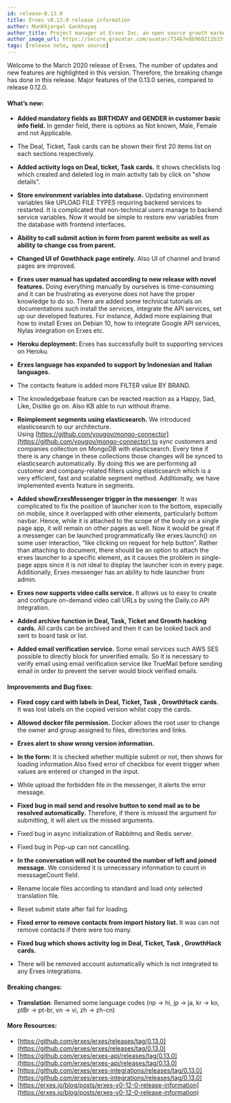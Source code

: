 ```yaml
---
id: release-0.13.0
title: Erxes v0.13.0 release information
author: Munkhjargal Gankhuyag
author_title: Project manager at Erxes Inc, an open source growth marketing platform
author_image_url: https://secure.gravatar.com/avatar/73467e8b969211b33f8d7f8fa30dc854?s=96&d=mm&r=g
tags: [release note, open source]
---
```





Welcome to the March 2020 release of Erxes. The number of updates and new features are highlighted in this version. Therefore, the breaking change has done in this release. Major features of the 0.13.0 series, compared to release 0.12.0\.

<!--truncate-->

#### What’s new:

*   **Added mandatory fields as BIRTHDAY and GENDER in customer basic info field.** In gender field, there is options as Not known, Male, Female and not Applicable.
*   The Deal, Ticket, Task cards can be shown their first 20 items list on each sections respectively.
*   **Added activity logs on Deal, ticket, Task cards.** It shows checklists log which created and deleted log in main activity tab by click on "show details".
*   **Store environment variables into database.** Updating environment variables like UPLOAD FILE TYPES requiring backend services to restarted. It is complicated that non-technical users manage to backend service variables. Now it would be simple to restore env variables from the database with frontend interfaces.
*   **Ability to call submit action in form from parent website as well as ability to change css from parent.**
*   **Changed UI of Gowthhack page entirely.** Also UI of channel and brand pages are improved.
*   **Erxes user manual has updated according to new release with novel features.** Doing everything manually by ourselves is time-consuming and it can be frustrating as everyone does not have the proper knowledge to do so. There are added some technical tutorials on documentations such install the services, integrate the API services, set up our developed features. For instance, Added more explaining that how to install Erxes on Debian 10, how to integrate Google API services, Nylas integration on Erxes etc.
*   **Heroku deployment:** Erxes has successfully built to supporting services on Heroku.
*   **Erxes language has expanded to support by Indonesian and** **Italian languages.**
*   The contacts feature is added more FILTER value BY BRAND.
*   The knowledgebase feature can be reacted reaction as a Happy, Sad, Like, Dislike go on. Also KB able to run without iframe.
*   **Reimplement segments using elasticsearch.** We introduced elasticsearch to our architecture. Using [https://github.com/yougov/mongo-connector](https://github.com/yougov/mongo-connector) to sync customers and companies collection on MongoDB with elasticsearch. Every time if there is any change in these collections those changes will be synced to elasticsearch automatically. By doing this we are performing all customer and company-related filters using elasticsearch which is a very efficient, fast and scalable segment method. Additionally, we have implemented events feature in segments.

*   **Added showErxesMessenger trigger in the messenger**. It was complicated to fix the position of launcher icon to the bottom, especially on mobile, since it overlapped with other elements, particularly bottom navbar. Hence, while it is attached to the scope of the body on a single page app, it will remain on other pages as well. Now it would be great if a messenger can be launched programmatically like erxes.launch() on some user interaction, “like clicking on request for help button”. Rather than attaching to document, there should be an option to attach the erxes launcher to a specific element, as it causes the problem in single-page apps since it is not ideal to display the launcher icon in every page. Additionally, Erxes messenger has an ability to hide launcher from admin.
*   **Erxes now supports video calls service.** It allows us to easy to create and configure on-demand video call URLs by using the Daily.co API integration.
*   **Added archive function in Deal, Task, Ticket and Growth hacking cards.** All cards can be archived and then it can be looked back and sent to board task or list.
*   **Added email verification service.** Some email services such AWS SES possible to directly block for unverified emails. So it is necessary to verify email using email verification service like TrueMail before sending email in order to prevent the server would block verified emails.  

#### Improvements and Bug fixes:

*   **Fixed copy card with labels in Deal, Ticket, Task , GrowthHack** **cards.** It was lost labels on the copied version whilst copy the cards.

*   **Allowed docker file permission.** Docker allows the root user to change the owner and group assigned to files, directories and links.
*   **Erxes alert to show wrong version information.**
*   **In the form:** It is checked whether multiple submit or not, then shows for loading information.Also fixed error of checkbox for event trigger when values are entered or changed in the input.
*   While upload the forbidden file in the messenger, it alerts the error message.
*   **Fixed bug in mail send and resolve button to send mail as to be resolved automatically.** Therefore, if there is missed the argument for submitting, it will alert us the missed arguments.
*   Fixed bug in async initialization of Rabbitmq and Redis server.
*   Fixed bug in Pop-up can not cancelling.
*   **In the conversation will not be counted the number of left and joined message.** We considered it is unnecessary information to count in messsageCount field.
*   Rename locale files according to standard and load only selected translation file.
*   Reset submit state after fail for loading.
*   **Fixed error to remove contacts from import history list.** It was can not remove contacts if there were too many.
*   **Fixed bug which shows activity log in Deal, Ticket, Task , GrowthHack** **cards.**
*   There will be removed account automatically which is not integrated to any Erxes integrations.

#### Breaking changes:

*   **Translation**: Renamed some language codes (np -> hi, jp -> ja, kr -> ko, ptBr -> pt-br, vn -> vi, zh -> zh-cn)

#### More Resources:

*   [https://github.com/erxes/erxes/releases/tag/0.13.0](https://github.com/erxes/erxes/releases/tag/0.13.0)
*   [https://github.com/erxes/erxes-api/releases/tag/0.13.0](https://github.com/erxes/erxes-api/releases/tag/0.13.0)
*   [https://github.com/erxes/erxes-integrations/releases/tag/0.13.0](https://github.com/erxes/erxes-integrations/releases/tag/0.13.0)
*   [https://erxes.io/blog/posts/erxes-v0-12-0-release-information](https://erxes.io/blog/posts/erxes-v0-12-0-release-information)